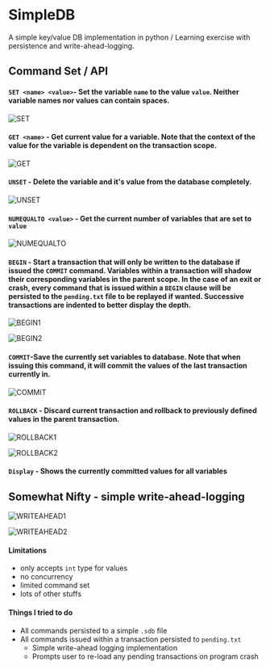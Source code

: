 # SimpleDB


A simple key/value DB implementation in python / Learning exercise with persistence and write-ahead-logging.
## Command Set / API
#### `SET <name> <value>`- Set the variable `name` to the value `value`. Neither variable names nor values can contain spaces.  
![SET](http://i.imgur.com/CXD43nR.png)  

#### `GET <name>` - Get current value for a variable. Note that the context of the value for the variable is dependent on the transaction scope.  

![GET](http://i.imgur.com/FznLvVP.png)  


#### `UNSET` - Delete the variable and it's value from the database completely.
![UNSET](http://i.imgur.com/FBzW2tz.png)  

#### `NUMEQUALTO <value>` - Get the current number of variables that are set to `value`
![NUMEQUALTO](http://i.imgur.com/19pRYZn.png)  

#### `BEGIN` - Start a transaction that will only be written to the database if issued the `COMMIT` command. Variables within a transaction will shadow their corresponding variables in the parent scope. In the case of an exit or crash, every command that is issued within a `BEGIN` clause will be persisted to the `pending.txt` file to be replayed if wanted. Successive transactions are indented to better display the depth.
![BEGIN1](http://i.imgur.com/RQqZm7X.png)  

![BEGIN2](http://i.imgur.com/uBrUmWj.png)  

#### `COMMIT`-Save the currently set variables to database. Note that when issuing this command, it will commit the values of the **last** transaction currently in.
![COMMIT](http://i.imgur.com/dJJWlYR.png)  

#### `ROLLBACK` - Discard current transaction and rollback to previously defined values in the parent transaction.
![ROLLBACK1](http://i.imgur.com/diwXBCv.png)  

![ROLLBACK2](http://i.imgur.com/0hgZtfL.png)  

#### `Display` - Shows the currently committed values for all variables

## Somewhat Nifty - simple write-ahead-logging
![WRITEAHEAD1](http://i.imgur.com/3rJC1dQ.png)  

![WRITEAHEAD2](http://i.imgur.com/tv8Hwjx.png)  

#### Limitations
 - only accepts `int` type for values
 - no concurrency
 - limited command set
 - lots of other stuffs
  

#### Things I tried to do
 - All commands persisted to a simple `.sdb` file
 - All commands issued within a transaction persisted to `pending.txt`
   - Simple write-ahead logging implementation
   - Prompts user to re-load any pending transactions on program crash
